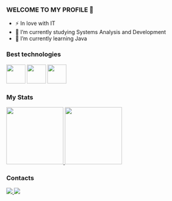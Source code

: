 ### WELCOME TO MY PROFILE 👋

- ⚡ In love with IT
- 🔭 I’m currently studying Systems Analysis and Development
- 🌱 I’m currently learning Java

### Best technologies

<div>
            <img src="https://cdn.jsdelivr.net/gh/devicons/devicon/icons/html5/html5-original.svg" width="50"/>            
            <img src="https://cdn.jsdelivr.net/gh/devicons/devicon/icons/css3/css3-original.svg" width="50"/>          
            <img src="https://cdn.jsdelivr.net/gh/devicons/devicon/icons/java/java-original.svg" width="50"/>         
</div>           
          
### My Stats
<div>
  <a href="https://github.com/nesantana">
    <img height="150em" src="https://github-readme-stats.vercel.app/api/top-langs/?username=vinnybrites&layout=compact&langs_count=7&theme=dark"/>
    <img height="150em" src="https://github-readme-stats.vercel.app/api?username=vinnybrites&show_icons=true&theme=dark&include_all_commits=true&count_private=true"/>
  </a>
</div>

### Contacts
<div>
   <a href="https://www.linkedin.com/in/vinnybrites/">
     <img src="https://img.shields.io/badge/LinkedIn-0077B5?style=for-the-badge&logo=linkedin&logoColor=white" />
   </a>
   <a href="vinnybrites@gmail.com">
     <img src="https://img.shields.io/badge/Gmail-D14836?style=for-the-badge&logo=gmail&logoColor=white" />
   </a>
</div>


